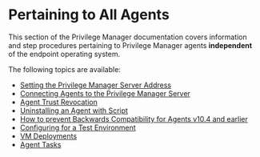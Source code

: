 [title]: # (All Agents)
[tags]: # (os independent)
[priority]: # (1)
# Pertaining to All Agents

This section of the Privilege Manager documentation covers information and step procedures pertaining to Privilege Manager agents __independent__ of the endpoint operating system.

The following topics are available:

* [Setting the Privilege Manager Server Address](agent-set-server-address.md)
* [Connecting Agents to the Privilege Manager Server](connect-agents.md)
* [Agent Trust Revocation](agent-trust-revocation.md)
* [Uninstalling an Agent with Script](agent-uninstall-script.md)
* [How to prevent Backwards Compatibility for Agents v10.4 and earlier](prevent-backwards-compatibility-agents.md)
* [Configuring for a Test Environment](config-test-env.md)
* [VM Deployments](vm-deployments.md)
* [Agent Tasks](agent-tasks.md)
